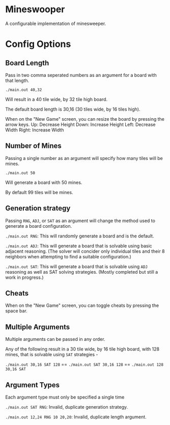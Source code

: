 # Mineswooper
A configurable implementation of minesweeper.

# Config Options
## Board Length
Pass in two comma seperated numbers as an argument for a board with that length.

`./main.out 40,32`

Will result in a 40 tile wide, by 32 tile high board.

The default board length is 30,16 (30 tiles wide, by 16 tiles high).

When on the "New Game" screen, you can resize the board by pressing the arrow keys.
Up: Decrease Height
Down: Increase Height
Left: Decrease Width
Right: Increase Width

## Number of Mines
Passing a single number as an argument will specify how many tiles will be mines.

`./main.out 50`

Will generate a board with 50 mines.

By default 99 tiles will be mines.

## Generation strategy
Passing `RNG`, `ADJ`, or `SAT` as an argument will change the method used to generate a board configuration.

`./main.out RNG`: This will randomly generate a board and is the default.

`./main.out ADJ`: This will generate a board that is solvable using basic adjacent reasoning. (The solver will concider only individual tiles and their 8 neighbors when attempting to find a suitable configuration.)

`./main.out SAT`: This will generate a board that is solvable using `ADJ` reasoning as well as SAT solving strategies. (Mostly completed but still a work in progress.)

## Cheats
When on the "New Game" screen, you can toggle cheats by pressing the space bar.

## Multiple Arguments
Multiple arguments can be passed in any order.

Any of the following result in a 30 tile wide, by 16 tile high board, with 128 mines, that is solvable using `SAT` strategies -

`./main.out 30,16 SAT 128` == `./main.out SAT 30,16 128` == `./main.out 128 30,16 SAT`

## Argument Types
Each argument type must only be specified a single time

`./main.out SAT RNG`: Invalid, duplicate generation strategy.

`./main.out 12,24 RNG 10 20,20`: Invalid, duplicate length argument.
